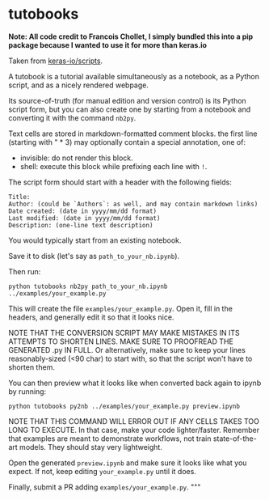# tutobooks

**Note: All code credit to Francois Chollet, I simply bundled this into a pip package because I wanted to use it for more than keras.io**

Taken from [keras-io/scripts](https://github.com/keras-team/keras-io).

A tutobook is a tutorial available simultaneously as a notebook,
as a Python script, and as a nicely rendered webpage.

Its source-of-truth (for manual edition and version control) is
its Python script form, but you can also create one by starting
from a notebook and converting it with the command `nb2py`.

Text cells are stored in markdown-formatted comment blocks.
the first line (starting with " * 3) may optionally contain a special
annotation, one of:

- invisible: do not render this block.
- shell: execute this block while prefixing each line with `!`.

The script form should start with a header with the following fields:

```
Title:
Author: (could be `Authors`: as well, and may contain markdown links)
Date created: (date in yyyy/mm/dd format)
Last modified: (date in yyyy/mm/dd format)
Description: (one-line text description)
```
You would typically start from an existing notebook.

Save it to disk (let's say as `path_to_your_nb.ipynb`).

Then run:

```
python tutobooks nb2py path_to_your_nb.ipynb ../examples/your_example.py
```

This will create the file `examples/your_example.py`. Open it,
fill in the headers, and generally edit it so that it looks nice.

NOTE THAT THE CONVERSION SCRIPT MAY MAKE MISTAKES IN ITS ATTEMPTS
TO SHORTEN LINES. MAKE SURE TO PROOFREAD THE GENERATED .py IN FULL.
Or alternatively, make sure to keep your lines reasonably-sized (<90 char)
to start with, so that the script won't have to shorten them.

You can then preview what it looks like when converted back again
to ipynb by running:

```
python tutobooks py2nb ../examples/your_example.py preview.ipynb
```

NOTE THAT THIS COMMAND WILL ERROR OUT IF ANY CELLS TAKES TOO LONG
TO EXECUTE. In that case, make your code lighter/faster.
Remember that examples are meant to demonstrate workflows, not
train state-of-the-art models. They should
stay very lightweight.

Open the generated `preview.ipynb` and make sure it looks like what
you expect. If not, keep editing `your_example.py` until it does.

Finally, submit a PR adding `examples/your_example.py`.
"""
